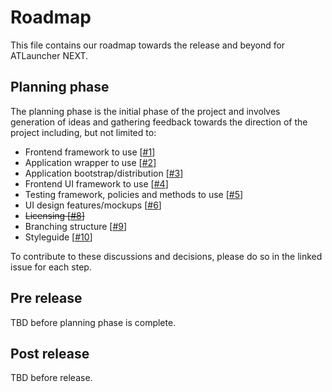 # Roadmap
This file contains our roadmap towards the release and beyond for ATLauncher NEXT.

## Planning phase
The planning phase is the initial phase of the project and involves generation of ideas and gathering feedback towards the direction of the project including, but not limited to:

- Frontend framework to use [[#1](https://github.com/ATLauncher/ATLauncher-NEXT/issues/1)]
- Application wrapper to use [[#2](https://github.com/ATLauncher/ATLauncher-NEXT/issues/2)]
- Application bootstrap/distribution [[#3](https://github.com/ATLauncher/ATLauncher-NEXT/issues/3)]
- Frontend UI framework to use [[#4](https://github.com/ATLauncher/ATLauncher-NEXT/issues/4)]
- Testing framework, policies and methods to use [[#5](https://github.com/ATLauncher/ATLauncher-NEXT/issues/5)]
- UI design features/mockups [[#6](https://github.com/ATLauncher/ATLauncher-NEXT/issues/6)]
- ~~Licensing [[#8](https://github.com/ATLauncher/ATLauncher-NEXT/issues/8)]~~
- Branching structure [[#9](https://github.com/ATLauncher/ATLauncher-NEXT/issues/9)]
- Styleguide [[#10](https://github.com/ATLauncher/ATLauncher-NEXT/issues/10)]

To contribute to these discussions and decisions, please do so in the linked issue for each step.

## Pre release
TBD before planning phase is complete.

## Post release
TBD before release.
